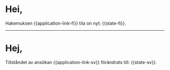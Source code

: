 # Hei,

Hakemuksen {{application-link-fi}} tila on nyt: {{state-fi}}.

---

# Hej,

Tillst&aring;ndet av ans&ouml;kan {{application-link-sv}} f&ouml;r&auml;ndrats till: {{state-sv}}.
